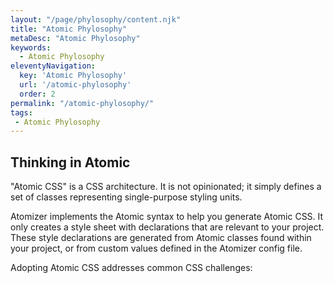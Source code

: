 ```yaml
---
layout: "/page/phylosophy/content.njk"
title: "Atomic Phylosophy"
metaDesc: "Atomic Phylosophy"
keywords: 
  - Atomic Phylosophy
eleventyNavigation:
  key: 'Atomic Phylosophy'
  url: '/atomic-phylosophy'
  order: 2
permalink: "/atomic-phylosophy/"
tags: 
 - Atomic Phylosophy
---
```


## Thinking in Atomic
"Atomic CSS" is a CSS architecture. It is not opinionated; it simply defines a set of classes representing single-purpose styling units.

Atomizer implements the Atomic syntax to help you generate Atomic CSS. It only creates a style sheet with declarations that are relevant to your project. These style declarations are generated from Atomic classes found within your project, or from custom values defined in the Atomizer config file.

Adopting Atomic CSS addresses common CSS challenges: